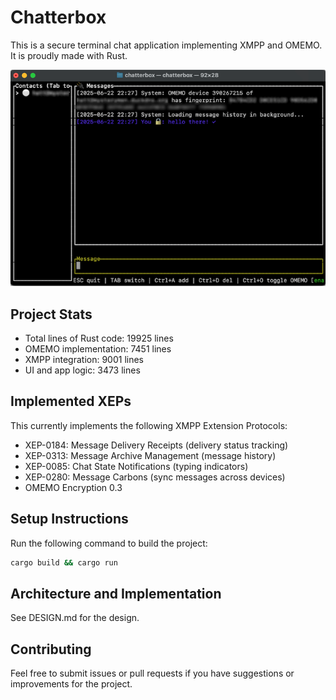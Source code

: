 # Chatterbox

This is a secure terminal chat application
implementing XMPP and OMEMO. It is proudly made with Rust.

![chatterbox](.github/chatterbox.png)

## Project Stats

- Total lines of Rust code: 19925 lines
- OMEMO implementation: 7451 lines
- XMPP integration: 9001 lines
- UI and app logic: 3473 lines

## Implemented XEPs

This currently implements the following XMPP Extension Protocols:

- XEP-0184: Message Delivery Receipts (delivery status tracking)
- XEP-0313: Message Archive Management (message history)
- XEP-0085: Chat State Notifications (typing indicators)
- XEP-0280: Message Carbons (sync messages across devices)
- OMEMO Encryption 0.3


## Setup Instructions

Run the following command to build the project:

   ```bash
   cargo build && cargo run
   ```

## Architecture and Implementation

See DESIGN.md for the design.

## Contributing

Feel free to submit issues or pull requests if you have suggestions or improvements for the project.
